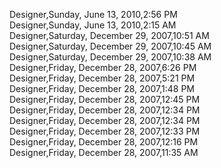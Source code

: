﻿Designer,Sunday, June 13, 2010,2:56 PM  Designer,Sunday, June 13, 2010,2:15 AM  Designer,Saturday, December 29, 2007,10:51 AM  Designer,Saturday, December 29, 2007,10:45 AM  Designer,Saturday, December 29, 2007,10:38 AM  Designer,Friday, December 28, 2007,6:26 PM  Designer,Friday, December 28, 2007,5:21 PM  Designer,Friday, December 28, 2007,1:48 PM  Designer,Friday, December 28, 2007,12:45 PM  Designer,Friday, December 28, 2007,12:34 PM  Designer,Friday, December 28, 2007,12:34 PM  Designer,Friday, December 28, 2007,12:33 PM  Designer,Friday, December 28, 2007,12:16 PM  Designer,Friday, December 28, 2007,11:35 AM